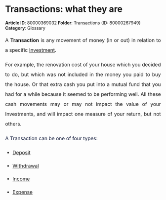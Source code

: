 # Transactions: what they are

**Article ID**: 80000369032
**Folder**: Transactions (ID: 80000267949)
**Category**: Glossary

<p style="margin-bottom: 8pt; margin-left: 0in; line-height: 200%; font-size: 15px; text-align: justify;"><span style="font-size: 16px; line-height: 200%; font-family:color: rgb(19, 28, 60);">A <strong>Transaction</strong> is any movement of money (in or out) in relation to a specific <a href="https://support.exirio.com/en/support/solutions/articles/80000253643">Investment</a>. </span></p><p style="margin-bottom: 8pt; margin-left: 0in; line-height: 200%; font-size: 15px; text-align: justify;"><span style="font-size: 16px;"><span style="line-height: 200%; font-family: color: rgb(19, 28, 60);">For example, the renovation cost of your house which you decided to do, but which was not included in the money you paid to buy the house. Or that extra cash you put into a mutual fund that you had for a while because it seemed to be performing well. All these cash movements may or may not impact the value of your Investments, and will impact one measure of your return, but not others.</span></span></p><p style="margin-bottom: 8pt; margin-left: 0in; line-height: 200%; font-size: 15px; text-align: justify;"><span style="font-size: 16px;"><span dir="ltr" style="line-height: 200%; font-family: ; color: rgb(19, 28, 60);">A Transaction can be one of four types:</span></span></p><ul><li style="margin-bottom: 8pt; line-height: 200%; font-size: 15px; text-align: justify;"><span style="font-size: 16px;"><span dir="ltr" style="line-height: 200%; font-family: color: rgb(19, 28, 60);"><em><a dir="ltr" href="http://support.exirio.com/en/support/solutions/articles/80000369033"></a></em><a dir="ltr" href="http://support.exirio.com/en/support/solutions/articles/80000369033"></a><a dir="ltr" href="http://support.exirio.com/en/support/solutions/articles/80000369033">Deposit</a></span></span></li><li style="margin-bottom: 8pt; line-height: 200%; font-size: 15px; text-align: justify;"><span style="font-size: 16px;"><span dir="ltr" style="line-height: 200%; font-family: color: rgb(19, 28, 60);"><a dir="ltr" href="http://support.exirio.com/en/support/solutions/articles/80000369034">Withdrawal</a></span></span></li><li style="margin-bottom: 8pt; line-height: 200%; font-size: 15px; text-align: justify;"><span style="font-size: 16px;"><span dir="ltr" style="line-height: 200%; font-family: color: rgb(19, 28, 60);"><a dir="ltr" href="http://support.exirio.com/en/support/solutions/articles/80000369035">Income</a></span></span></li><li style="margin-bottom: 8pt; line-height: 200%; font-size: 15px; text-align: justify;"><span dir="ltr" style="font-size: 16px; line-height: 200%; font-family: color: rgb(19, 28, 60);"><a dir="ltr" href="http://support.exirio.com/en/support/solutions/articles/80000369036">Expense</a></span><span dir="ltr" style="font-size:14px;line-height:200%;font-family:color:#131C3C;"><a dir="ltr" href="http://support.exirio.com/en/support/solutions/articles/80000369036"></a><em><a dir="ltr" href="http://support.exirio.com/en/support/solutions/articles/80000369036"></a></em></span></li></ul>